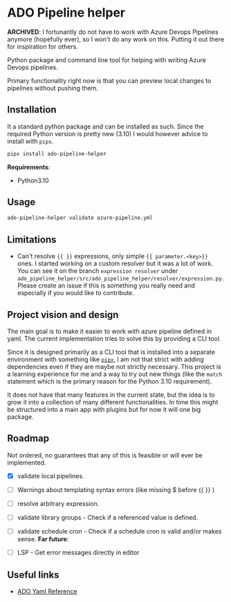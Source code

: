 # ADO Pipeline helper 

**ARCHIVED**: I fortunantly do not have to work with Azure Devops Pipelines anymore (hopefully ever), so I won't do any work on this. Putting it out there for inspiration for others.


Python package and command line tool for helping with writing Azure Devops pipelines.

Primary functionality right now is that you can preview local changes to pipelines without pushing them.

## Installation

It a standard python package and can be installed as such. 
Since the required Python version is pretty new (3.10) I would however advice to install with `pipx`.

```bash
pipx install ado-pipeline-helper
```

**Requirements**:

- Python3.10

## Usage

```bash
ado-pipeline-helper validate azure-pipeline.yml
```

## Limitations

- Can't resolve `{{ }}` expressions, only simple `{{ parameter.<key>}}` ones.
I started working on a custom resolver but it was a lot of work. You can see it on the branch `expression resolver` under
`ado_pipeline_helper/src/ado_pipeline_helper/resolver/expression.py`.
Please create an issue if this is something you really need and especially if you would like to contribute.

## Project vision and design

The main goal is to make it easier to work with azure pipeline defined in yaml.
The current implementation tries to solve this by providing a CLI tool.

Since it is designed primarily as a CLI tool that is installed into a separate environment with something like [`pipx`](https://pypa.github.io/pipx/),
I am not that strict with adding dependencies even if they are maybe not strictly necessary.
This project is a learning experience for me and a way to try out new things (like the `match` statement which is the 
primary reason for the Python 3.10 requirement).

It does not have that many features in the current state, but the idea is to grow it into a collection of many different
functionalities. In time this might be structured into a main app with plugins but for now it will one big package.

## Roadmap

Not ordered, no guarantees that any of this is feasible or will ever be implemented.

- [x] validate local pipelines.
- [ ] Warnings about templating syntax errors (like missing $ before {{ }} )
- [ ] resolve arbitrary expression.
- [ ] validate library groups - Check if a referenced value is defined.
- [ ] validate schedule cron - Check if a schedule cron is valid and/or makes sense.
**Far future**:
- [ ] LSP - Get error messages directly in editor


## Useful links

- [ADO Yaml Reference](https://learn.microsoft.com/en-us/azure/devops/pipelines/yaml-schema/?view=azure-pipelines)

